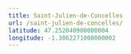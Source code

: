 ```yaml
---
title: Saint-Julien-de-Concelles
url: /saint-julien-de-concelles/
latitude: 47.252040900000004
longitude: -1.3862271000000002
---
```

